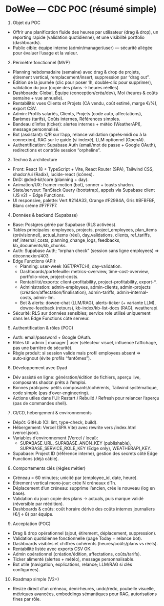 # DoWee — CDC POC (résumé simple)

1) Objet du POC
- Offrir une planification fluide des heures par utilisateur (drag & drop), un reporting rapide (validation quotidienne), et une visibilité portfolio (dashboards).
- Public cible: équipe interne (admin/manager/user) — sécurité allégée pour évaluer l’usage et la valeur.

2) Périmètre fonctionnel (MVP)
- Planning hebdomadaire (semaine) avec drag & drop de projets, étirement vertical, remplacement/insert, suppression par “drag out”.
- Édition de la journée (clic pour poser 1h, double‑clic pour supprimer), validation du jour (copie des plans → heures réelles).
- Dashboards: Global, Équipe (conception/​créa/​dev), Moi (heures & coûts semaine + vue annuelle).
- Rentabilité: vues Clients et Projets (CA vendu, coût estimé, marge €/%), export CSV.
- Admin: Profils salariés, Clients, Projets (code auto, affectations), Barèmes (tarifs), Coûts internes, Références simples.
- Bandeau d’infos (ticker): alertes internes + météo (WeatherAPI), message personnalisé.
- Bot (assistant): Q/R sur l’app, relance validation (après‑midi ou à la connexion), RAG sur le guide (si indexé), LLM optionnel (OpenAI).
- Authentification: Supabase Auth (email/mot de passe + Google OAuth), redirections et contrôle session “orpheline”.

3) Techno & architecture
- Front: React 18 + TypeScript + Vite, React Router (SPA), Tailwind CSS, shadcn/ui (Radix), lucide-react (icônes).
- DnD: @dnd-kit/core (planning + day).
- Animation/UX: framer-motion (bot), sonner + toasts shadcn.
- State/serveur: TanStack Query (bootstrap), appels via Supabase client (JS v2) + Edge Functions.
- UI responsive, palette: Vert #214A33, Orange #F2994A, Gris #BFBFBF, Blanc crème #F7F7F7.

4) Données & backend (Supabase)
- Base: Postgres gérée par Supabase (RLS activées).
- Tables principales: employees, projects, project_employees, plan_items (prévisionnel), actual_items (réel), day_validations, clients, ref_tariffs, ref_internal_costs, planning_change_logs, feedbacks, kb_documents/kb_chunks.
- Auth: Supabase Auth; “orphan check” (session sans ligne employees) ⇒ déconnexion/403.
- Edge Functions (API):
  - Planning: user-week (GET/PATCH), day-validation.
  - Dashboards/portefeuille: metrics-overview, time-cost-overview, portfolio-view, project-costs.
  - Rentabilité/exports: client-profitability, project-profitability, export-*. 
  - Administration: admin-employees, admin-clients, admin-projects (création/affectation/finalisation), admin-tariffs, admin-internal-costs, admin-llm.
  - Bot & alerts: dowee-chat (LLM/RAG), alerts-ticker (+ variante LLM), dowee-feedback (retours), kb-index/kb-list-docs (RAG), weatherapi.
- Sécurité: RLS sur données sensibles; service role utilisé uniquement dans les Edge Functions côté serveur.

5) Authentification & rôles (POC)
- Auth: email/password + Google OAuth. 
- Rôles UI: admin | manager | user (sélecteur visuel, influence l’affichage, pas une barrière de sécurité).
- Règle produit: si session valide mais profil employees absent ⇒ auto‑signout (évite profils “fantômes”).

6) Développement avec Dyad
- Dév assisté en ligne: génération/édition de fichiers, aperçu live, composants shadcn prêts à l’emploi.
- Bonnes pratiques: petits composants/cohérents, Tailwind systématique, code simple (pas d’over‑engineering).
- Actions utiles dans l’UI: Restart / Rebuild / Refresh pour relancer l’aperçu (pas de commandes shell).

7) CI/CD, hébergement & environnements
- Dépôt: GitHub (CI: lint, type-check, build).
- Hébergement: Vercel (SPA Vite) avec rewrite vers /index.html (vercel.json).
- Variables d’environnement (Vercel / local):
  - SUPABASE_URL, SUPABASE_ANON_KEY (publishable), SUPABASE_SERVICE_ROLE_KEY (Edge only), WEATHERAPI_KEY.
- Supabase: Project ID (référence interne), gestion des secrets côté Edge Functions (déjà câblé).

8) Comportements clés (règles métier)
- Créneau = 60 minutes; unicité par (employee_id, date, heure).
- Étirement vertical mono‑jour: crée N créneaux d’1h.
- Déplacement d’un créneau: supprime l’ancien, crée le nouveau (log en base).
- Validation du jour: copie des plans → actuals, puis marque validé (réversible par réédition).
- Dashboards & coûts: coût horaire dérivé des coûts internes journaliers (€/j ÷ 8) par équipe.

9) Acceptation (POC)
- Drag & drop opérationnel (ajout, étirement, déplacement, suppression).
- Validation quotidienne fonctionnelle (page Today + relance bot).
- Dashboards visibles et chiffres cohérents (heures/coûts/plans vs réels).
- Rentabilité listée avec exports CSV OK.
- Admin opérationnel (création/édition, affectations, coûts/tarifs).
- Ticker alimenté (alertes + météo), message personnalisable.
- Bot utile (navigation, explications, relance; LLM/RAG si clés configurées).

10) Roadmap simple (V2+)
- Resize direct d’un créneau, demi‑heures, undo/redo, poubelle visuelle, métriques avancées, embeddings sémantiques pour RAG, autorisations fines par rôle.